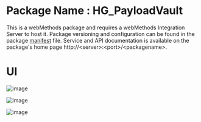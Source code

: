 # Package Name : HG_PayloadVault
This is a webMethods package and requires a webMethods Integration Server to host it. Package versioning and configuration can be found in the package [manifest](./HG_PayloadVault/manifest.v3) file. Service and API documentation is available on the package's home page http://&lt;server&gt;:&lt;port&gt;/&lt;packagename>.


# UI 

![image](https://github.com/user-attachments/assets/8b268584-3317-4a96-8de7-2f2c114281be)


![image](https://github.com/user-attachments/assets/a0d7a3ac-86bf-4f0e-978f-2d725c359448)

![image](https://github.com/user-attachments/assets/3bbaebbd-b32f-4aa2-be9f-208a6f84ec96)

